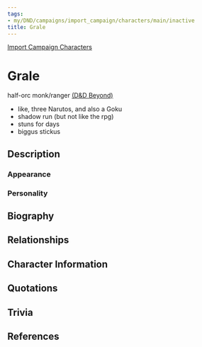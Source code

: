 ```yaml
---
tags:
- my/DND/campaigns/import_campaign/characters/main/inactive
title: Grale
---
```


[Import Campaign Characters](/dnd/characters/)

# Grale

half-orc monk/ranger
[(D&D Beyond)](https://ddb.ac/characters/9011212/L4EhKS)

-   like, three Narutos, and also a Goku
-   shadow run (but not like the rpg)
-   stuns for days
-   biggus stickus

## Description

### Appearance

### Personality

## Biography

## Relationships

## Character Information

## Quotations

## Trivia

## References